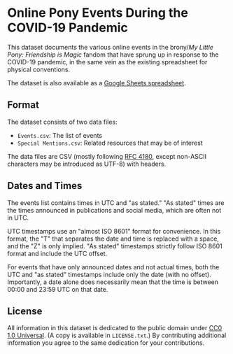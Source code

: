 # Online Pony Events During the COVID-19 Pandemic

This dataset documents the various online events in the brony/*My Little Pony: Friendship is Magic* fandom that have sprung up in response to the COVID-19 pandemic, in the same vein as the existing spreadsheet for physical conventions.

The dataset is also available as a [Google Sheets spreadsheet](https://docs.google.com/spreadsheets/d/1FQ3Jcje9d7Uq3ZsbXYXfWsozFFxMxqDPxie7MajOZRs/edit).

## Format

The dataset consists of two data files:

* `Events.csv`: The list of events
* `Special Mentions.csv`: Related resources that may be of interest

The data files are CSV (mostly following [RFC 4180](https://tools.ietf.org/html/rfc4180), except non-ASCII characters may be introduced as UTF-8) with headers.

## Dates and Times

The events list contains times in UTC and "as stated." "As stated" times are the times announced in publications and social media, which are often not in UTC.

UTC timestamps use an "almost ISO 8601" format for convenience. In this format, the "T" that separates the date and time is replaced with a space, and the "Z" is only implied. "As stated" timestamps strictly follow ISO 8601 format and include the UTC offset.

For events that have only announced dates and not actual times, both the UTC and "as stated" timestamps include only the date (with no offset). Importantly, a date alone does necessarily mean that the time is between 00:00 and 23:59 UTC on that date.

## License

All information in this dataset is dedicated to the public domain under [CC0 1.0 Universal](https://creativecommons.org/publicdomain/zero/1.0/). (A copy is available in `LICENSE.txt`.) By contributing additional information you agree to the same dedication for your contributions.